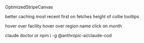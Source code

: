 
OptimizedStripeCanvas

better caching
most recent first on fetches
height of collie
tooltips

hover over facility
hover over region name
click on month

claude doctor or npm i -g @anthropic-ai/claude-cod

